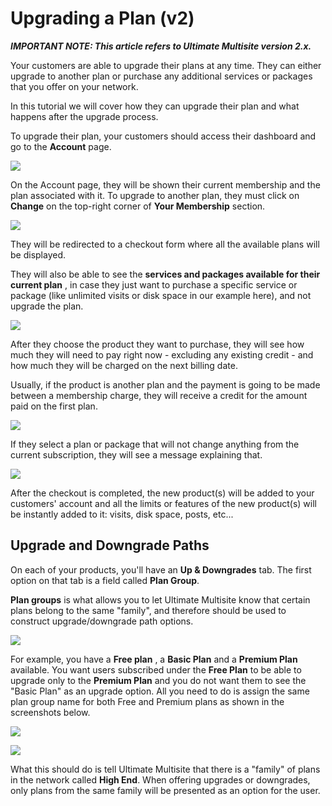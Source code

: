 # Upgrading a Plan (v2)

_**IMPORTANT NOTE: This article refers to Ultimate Multisite version 2.x.**_

Your customers are able to upgrade their plans at any time. They can either upgrade to another plan or purchase any additional services or packages that you offer on your network.

In this tutorial we will cover how they can upgrade their plan and what happens after the upgrade process.

To upgrade their plan, your customers should access their dashboard and go to the **Account** page.

![](https://wp-ultimo-space.fra1.cdn.digitaloceanspaces.com/hs-file-4DK63Wc0iN.png)

On the Account page, they will be shown their current membership and the plan associated with it. To upgrade to another plan, they must click on **Change** on the top-right corner of **Your Membership** section.

![](https://wp-ultimo-space.fra1.cdn.digitaloceanspaces.com/hs-file-RVPLZjr3nZ.png)

They will be redirected to a checkout form where all the available plans will be displayed.

They will also be able to see the **services and packages available for their current plan** , in case they just want to purchase a specific service or package (like unlimited visits or disk space in our example here), and not upgrade the plan.

![](https://wp-ultimo-space.fra1.cdn.digitaloceanspaces.com/hs-file-tDdSWzbvoZ.png)

After they choose the product they want to purchase, they will see how much they will need to pay right now - excluding any existing credit - and how much they will be charged on the next billing date.

Usually, if the product is another plan and the payment is going to be made between a membership charge, they will receive a credit for the amount paid on the first plan.

![](https://wp-ultimo-space.fra1.cdn.digitaloceanspaces.com/hs-file-Th8i4hZGXz.png)

If they select a plan or package that will not change anything from the current subscription, they will see a message explaining that.

![](https://wp-ultimo-space.fra1.cdn.digitaloceanspaces.com/hs-file-7PyuRlDmOs.png)

After the checkout is completed, the new product(s) will be added to your customers' account and all the limits or features of the new product(s) will be instantly added to it: visits, disk space, posts, etc...

## 

## 

## Upgrade and Downgrade Paths

On each of your products, you'll have an **Up & Downgrades** tab. The first option on that tab is a field called **Plan Group**.

**Plan groups** is what allows you to let Ultimate Multisite know that certain plans belong to the same "family", and therefore should be used to construct upgrade/downgrade path options.

![](https://wp-ultimo-space.fra1.cdn.digitaloceanspaces.com/hs-file-KZFTDp2LlW.png)

For example, you have a **Free plan** , a **Basic Plan** and a **Premium Plan** available. You want users subscribed under the **Free Plan** to be able to upgrade only to the **Premium Plan** and you do not want them to see the "Basic Plan" as an upgrade option. All you need to do is assign the same plan group name for both Free and Premium plans as shown in the screenshots below.

![](https://wp-ultimo-space.fra1.cdn.digitaloceanspaces.com/hs-file-ZApgTVPiPw.png)

![](https://wp-ultimo-space.fra1.cdn.digitaloceanspaces.com/hs-file-dbabo1khAz.png)

What this should do is tell Ultimate Multisite that there is a "family" of plans in the network called **High End**. When offering upgrades or downgrades, only plans from the same family will be presented as an option for the user.
